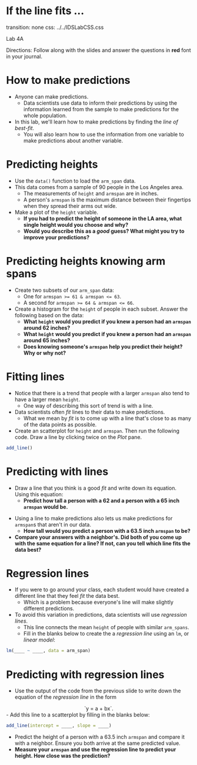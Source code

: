 If the line fits ...
===
transition: none
css: ../../IDSLabCSS.css

Lab 4A

Directions: Follow along with the slides and answer the questions in **red** font in your journal.



How to make predictions
===
- Anyone can make predictions.
    - Data scientists use data to inform their predictions by using the information learned from the sample to make predictions for the whole population.
- In this lab, we'll learn how to make predictions by finding the _line of best-fit_.
    - You will also learn how to use the information from one variable to make predictions about another variable.


Predicting heights
===

- Use the `data()` function to load the `arm_span` data.
- This data comes from a sample of 90 people in the Los Angeles area.
    - The measurements of `height` and `armspan` are in inches.
    - A person's `armspan` is the maximum distance between their fingertips when they spread their arms out wide.
- Make a plot of the `height` variable.
    - **If you had to predict the height of someone in the LA area, what single height would you choose and why?**
    - **Would you describe this as a _good_ guess? What might you try to improve your predictions?**


Predicting heights knowing arm spans
===

- Create two subsets of our `arm_span` data: 
    - One for `armspan >= 61 & armspan <= 63`. 
    - A second for `armspan >= 64 & armspan <= 66`.
- Create a histogram for the `height` of people in each subset. Answer the following based on the data:
    - **What `height` would you predict if you knew a person had an `armspan` around 62 inches?**
    - **What `height` would you predict if you knew a person had an `armspan` around 65 inches?**
    - **Does knowing someone's `armspan` help you predict their height? Why or why not?**




<!-- Problems with using the mean -->
<!-- === -->

<!-- - Using `mean` values to make predictions has a few drawbacks which we highlight below: -->
<!-- - Calculate the `mean` `height` of people who have an `armspan` of 69 and 70 inches.  -->
<!--     - **How much taller is the person with a 70 inch `armspan` than the 69 inch `armspan`, on average? Does this seem reasonable?** -->
<!--     - **How tall would you predict someone who had a 69.5 inch `armspan` to be?** -->


Fitting lines
===

<!-- - Making predictions using means can lead to drastic jumps in predicted values. -->
<!--     - They also leave us unable to make predictions for inbetween values, like 69.5. -->
<!-- - For these reasons, data scientists often _fit_ lines to their data to make predictions. -->
- Notice that there is a trend that people with a larger `armspan` also tend to have a larger mean `height`.
    - One way of describing this sort of trend is with a line.
- Data scientists often _fit_ lines to their data to make predictions.    
    - What we mean by _fit_ is to come up with a line that's close to as many of the data points as possible.
- Create an scatterplot for `height` and `armspan`. Then run the following code. Draw a line by clicking twice on the _Plot_ pane.

```r
add_line()
```


Predicting with lines
===

- Draw a line that you think is a good _fit_ and write down its equation. Using this equation:
    - **Predict how tall a person with a 62 and a person with a 65 inch `armspan` would be.**
    
<!-- - **How much taller is the person with a 70 inch `armspan` than the 69 inch `armspan`? Does this difference seem more reasonable than the difference we calculated using the means?**   -->
- Using a line to make predictions also lets us make predictions for `armspan`s that aren't in our data.
    - **How tall would you predict a person with a 63.5 inch `armspan` to be?**
- **Compare your answers with a neighbor's. Did both of you come up with the same equation for a line? If not, can you tell which line fits the data best?**

Regression lines
===

- If you were to go around your class, each student would have created a different line that they feel _fit_ the data best.
    - Which is a problem because everyone's line will make slightly different predictions.
- To avoid this variation in predictions, data scientists will use _regression lines_.
    - This line connects the mean `height` of people with similar `arm_spans`.
    - Fill in the blanks below to create the a _regression line_ using an `lm`, or _linear model_:


```r
lm(____ ~ ____, data = arm_span)
```

Predicting with regression lines
=== 

- Use the output of the code from the previous slide to write down the equation of the _regression line_ in the form  
<center>`y = a + bx`.</center>
- Add this line to a scatterplot by filling in the blanks below:

```r
add_line(intercept = ____, slope = ____)
```

- Predict the height of a person with a 63.5 inch `armspan` and compare it with a neighbor. Ensure you both arrive at the same predicted value.
- **Measure your `armspan` and use the regression line to predict your height. How close was the prediction?**
